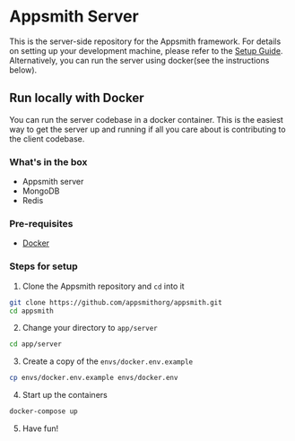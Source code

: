 # Appsmith Server

This is the server-side repository for the Appsmith framework.
For details on setting up your development machine, please refer to the [Setup Guide](../../contributions/ServerSetup.md). Alternatively, you can run the server using docker(see the instructions below). 

## Run locally with Docker 

You can run the server codebase in a docker container. This is the easiest way to get the server up and running if all you care about is contributing to the client codebase.

### What's in the box

* Appsmith server
* MongoDB
* Redis

### Pre-requisites

* [Docker](https://docs.docker.com/get-docker/)

### Steps for setup

1. Clone the Appsmith repository and `cd` into it
```sh
git clone https://github.com/appsmithorg/appsmith.git
cd appsmith
```
2. Change your directory to `app/server`
```sh
cd app/server
```
3. Create a copy of the `envs/docker.env.example`
```sh
cp envs/docker.env.example envs/docker.env
```
4. Start up the containers
```sh
docker-compose up
``` 
5. Have fun!
